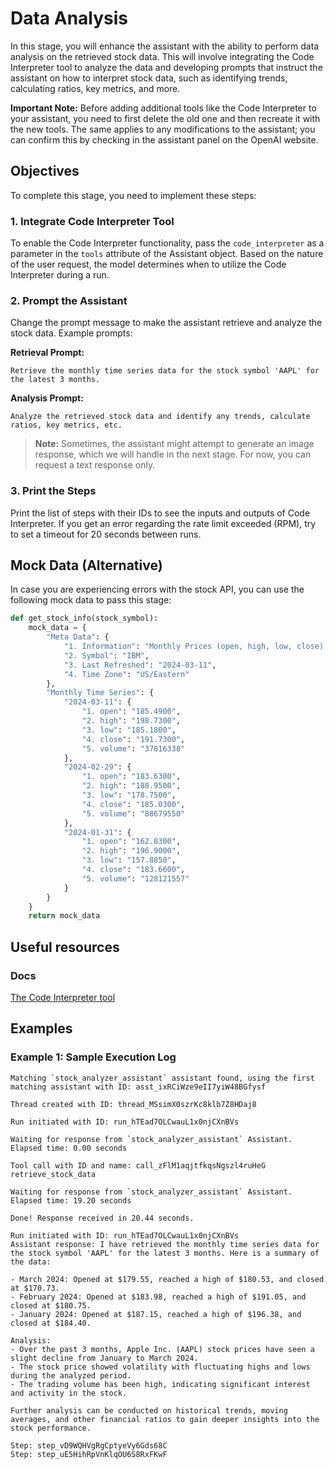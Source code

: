 # Data Analysis

In this stage, you will enhance the assistant with the ability to perform data analysis on the retrieved stock data. This will involve integrating the Code Interpreter tool to analyze the data and developing prompts that instruct the assistant on how to interpret stock data, such as identifying trends, calculating ratios, key metrics, and more.

**Important Note:** Before adding additional tools like the Code Interpreter to your assistant, you need to first delete the old one and then recreate it with the new tools. The same applies to any modifications to the assistant; you can confirm this by checking in the assistant panel on the OpenAI website.

## Objectives

To complete this stage, you need to implement these steps:

### 1. Integrate Code Interpreter Tool
To enable the Code Interpreter functionality, pass the `code_interpreter` as a parameter in the `tools` attribute of the Assistant object. Based on the nature of the user request, the model determines when to utilize the Code Interpreter during a run.

### 2. Prompt the Assistant
Change the prompt message to make the assistant retrieve and analyze the stock data. Example prompts:

**Retrieval Prompt:**
```
Retrieve the monthly time series data for the stock symbol 'AAPL' for the latest 3 months.
```

**Analysis Prompt:**
```
Analyze the retrieved stock data and identify any trends, calculate ratios, key metrics, etc.
```

> **Note:** Sometimes, the assistant might attempt to generate an image response, which we will handle in the next stage. For now, you can request a text response only.

### 3. Print the Steps
Print the list of steps with their IDs to see the inputs and outputs of Code Interpreter. If you get an error regarding the rate limit exceeded (RPM), try to set a timeout for 20 seconds between runs.

## Mock Data (Alternative)

In case you are experiencing errors with the stock API, you can use the following mock data to pass this stage:

```python
def get_stock_info(stock_symbol):
    mock_data = {
        "Meta Data": {
            "1. Information": "Monthly Prices (open, high, low, close) and Volumes",
            "2. Symbol": "IBM",
            "3. Last Refreshed": "2024-03-11",
            "4. Time Zone": "US/Eastern"
        },
        "Monthly Time Series": {
            "2024-03-11": {
                "1. open": "185.4900",
                "2. high": "198.7300",
                "3. low": "185.1800",
                "4. close": "191.7300",
                "5. volume": "37816338"
            },
            "2024-02-29": {
                "1. open": "183.6300",
                "2. high": "188.9500",
                "3. low": "178.7500",
                "4. close": "185.0300",
                "5. volume": "88679550"
            },
            "2024-01-31": {
                "1. open": "162.8300",
                "2. high": "196.9000",
                "3. low": "157.8850",
                "4. close": "183.6600",
                "5. volume": "128121557"
            }
        }
    }
    return mock_data
```

## Useful resources 

### Docs 
[The Code Interpreter tool](https://platform.openai.com/docs/guides/tools-code-interpreter)


## Examples

### Example 1: Sample Execution Log

```
Matching `stock_analyzer_assistant` assistant found, using the first matching assistant with ID: asst_ixRCiWze9eII7yiW48BGfysf

Thread created with ID: thread_MSsimX0szrKc8klb7Z8HDaj8

Run initiated with ID: run_hTEad7OLCwauL1x0njCXnBVs

Waiting for response from `stock_analyzer_assistant` Assistant. Elapsed time: 0.00 seconds

Tool call with ID and name: call_zFlM1aqjtfkqsNgszl4ruHeG retrieve_stock_data

Waiting for response from `stock_analyzer_assistant` Assistant. Elapsed time: 19.20 seconds

Done! Response received in 20.44 seconds.

Run initiated with ID: run_hTEad7OLCwauL1x0njCXnBVs
Assistant response: I have retrieved the monthly time series data for the stock symbol 'AAPL' for the latest 3 months. Here is a summary of the data:

- March 2024: Opened at $179.55, reached a high of $180.53, and closed at $170.73.
- February 2024: Opened at $183.98, reached a high of $191.05, and closed at $180.75.
- January 2024: Opened at $187.15, reached a high of $196.38, and closed at $184.40.

Analysis:
- Over the past 3 months, Apple Inc. (AAPL) stock prices have seen a slight decline from January to March 2024.
- The stock price showed volatility with fluctuating highs and lows during the analyzed period.
- The trading volume has been high, indicating significant interest and activity in the stock.

Further analysis can be conducted on historical trends, moving averages, and other financial ratios to gain deeper insights into the stock performance.

Step: step_vD9WQHVgRgCptyeVy6Gds68C
Step: step_uE5HihRpVnKlqOU6S8RxFKwF
```